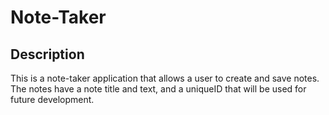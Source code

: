 # Note-Taker

## Description

This is a note-taker application that allows a user to create and save notes. The notes have a note title and text, and a uniqueID that will be used for future development.